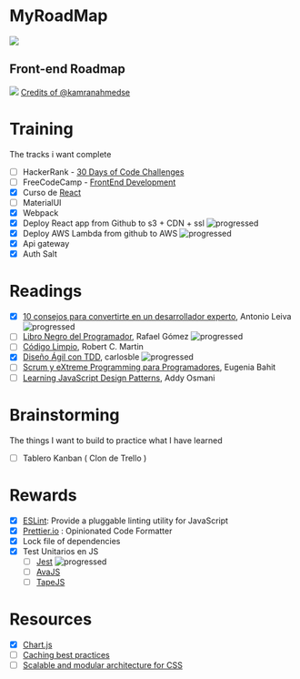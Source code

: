 # MyRoadMap

![](https://i.imgur.com/MWkeM18.png)

## Front-end Roadmap

![](https://i.imgur.com/qx54HvK.png)
[Credits of @kamranahmedse](https://github.com/kamranahmedse/developer-roadmap)

# Training
The tracks i want complete

- [ ] HackerRank - [30 Days of Code Challenges](https://www.hackerrank.com/domains/tutorials/30-days-of-code)
- [ ] FreeCodeCamp - [FrontEnd Development](https://www.freecodecamp.org/map)
- [x] Curso de [React](http://cursos.carlosazaustre.es/p/react-js)
- [ ] MaterialUI
- [x] Webpack
- [x] Deploy React app from Github to s3 + CDN + ssl ![progressed](http://progressed.io/bar/100)
- [x] Deploy AWS Lambda from github to AWS ![progressed](http://progressed.io/bar/100)
- [x] Api gateway
- [x] Auth Salt

# Readings
- [x] [10 consejos para convertirte en un desarrollador experto](https://leanpub.com/desarrollador-experto), Antonio Leiva ![progressed](http://progressed.io/bar/100)   
- [ ] [Libro Negro del Programador](https://www.amazon.com/Libro-Negro-del-Programador-desarrollando-ebook/dp/B00J5RHHNW), Rafael Gómez ![progressed](http://progressed.io/bar/20)
- [ ] [Código Limpio](https://www.amazon.es/C%C3%B3digo-Limpio-desarrollo-software-Programaci%C3%B3n/dp/8441532109),  Robert C. Martin
- [x] [Diseño Ágil con TDD](http://www.carlosble.com/downloads/disenoAgilConTdd_ebook.pdf), carlosble ![progressed](http://progressed.io/bar/100)
- [ ] [Scrum y eXtreme Programming para Programadores](http://www.safecreative.org/work/1205011563509-scrum-y-extreme-programming-para-programadores-eugenia-bahit), Eugenia Bahit
- [ ] [Learning JavaScript Design Patterns](https://addyosmani.com/resources/essentialjsdesignpatterns/book/), Addy Osmani

# Brainstorming
The things I want to build to practice what I have learned

- [ ] Tablero Kanban ( Clon de Trello )

# Rewards
- [x] [ESLint](https://eslint.org/): Provide a pluggable linting utility for JavaScript
- [x] [Prettier.io](https://prettier.io/) : Opinionated Code Formatter
- [x] Lock file of dependencies
- [x] Test Unitarios en JS
  - [ ] [Jest](https://facebook.github.io/jest/) ![progressed](http://progressed.io/bar/20)
  - [ ] [AvaJS](https://github.com/avajs/ava)
  - [ ] [TapeJS](https://github.com/substack/tape)

# Resources
- [x] [Chart.js](http://www.chartjs.org/)
- [ ] [Caching best practices](https://jakearchibald.com/2016/caching-best-practices/)
- [ ] [Scalable and modular architecture for CSS](https://smacss.com/)
